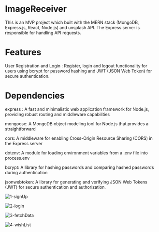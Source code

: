 # ImageReceiver
This is an MVP project which built with the MERN stack (MongoDB, Express.js, React, Node.js) and unsplash API. The Express server is responsible for handling API requests.

# Features

User Registration and Login : Register, login and logout functionality for users using bcrypt for password hashing and JWT (JSON Web Token) for secure authentication.

# Dependencies

express : A fast and minimalistic web application framework for Node.js, providing robust routing and middleware capabilities

mongoose: A MongoDB object modeling tool for Node.js that provides a straightforward

cors: A middleware for enabling Cross-Origin Resource Sharing (CORS) in the Express server

dotenv: A module for loading environment variables from a .env file into process.env

bcrypt: A library for hashing passwords and comparing hashed passwords during authentication

jsonwebtoken: A library for generating and verifying JSON Web Tokens (JWT) for secure authentication and authorization.

![1-signUp](https://github.com/jamshidbahadori19/ImageReceiver/assets/90925794/d56a5e22-1dca-403f-9f61-3666166845ce)

![2-login](https://github.com/jamshidbahadori19/ImageReceiver/assets/90925794/4cd37d5b-9f9f-493e-a402-e6cd120adf15)

![3-fetchData](https://github.com/jamshidbahadori19/ImageReceiver/assets/90925794/e9fefd74-6012-4f26-b274-004c24619cb4)

![4-wishList](https://github.com/jamshidbahadori19/ImageReceiver/assets/90925794/cc034117-442d-4140-8d0f-0074646cd63c)


